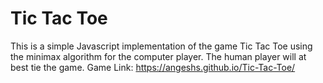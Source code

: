 Tic Tac Toe
========

This is a simple Javascript implementation of the game Tic Tac Toe using the minimax algorithm for the computer player. The human player will at best tie the game.
Game Link: https://angeshs.github.io/Tic-Tac-Toe/
